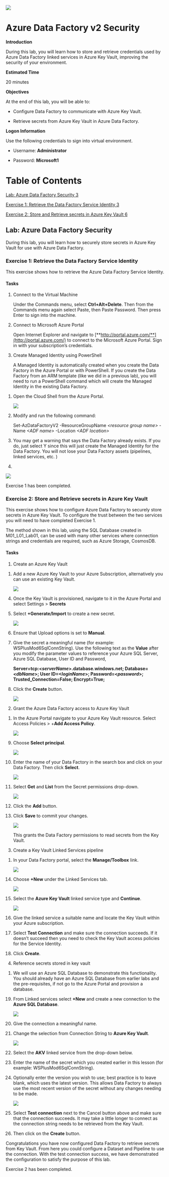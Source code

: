  ![](Media/image0262.png)

# Azure Data Factory v2 Security 

**Introduction**

During this lab, you will learn how to store and retrieve credentials used by Azure Data Factory linked services in Azure Key Vault, improving the security of your environment.

**Estimated Time**

20 minutes

**Objectives**

At the end of this lab, you will be able to:

-   Configure Data Factory to communicate with Azure Key Vault.

-   Retrieve secrets from Azure Key Vault in Azure Data Factory.

**Logon Information**

Use the following credentials to sign into virtual environment.

-   Username: **Administrator**

-   Password: **Microsoft1**

# Table of Contents

[Lab: Azure Data Factory Security 3](#lab-azure-data-factory-security)

[Exercise 1: Retrieve the Data Factory Service Identity 3](#exercise-1-retrieve-the-data-factory-service-identity)

[Exercise 2: Store and Retrieve secrets in Azure Key Vault 6](#exercise-2-store-and-retrieve-secrets-in-azure-key-vault)

## Lab: Azure Data Factory Security

During this lab, you will learn how to securely store secrets in Azure Key Vault for use with Azure Data Factory.

### Exercise 1: Retrieve the Data Factory Service Identity

This exercise shows how to retrieve the Azure Data Factory Service Identity.

#### Tasks

1.  Connect to the Virtual Machine

    Under the Commands menu, select **Ctrl+Alt+Delete**. Then from the Commands menu again select Paste, then Paste Password. Then press Enter to sign into the machine.

2.  Connect to Microsoft Azure Portal

    Open Internet Explorer and navigate to [**http://portal.azure.com/**](http://portal.azure.com/) to connect to the Microsoft Azure Portal. Sign in with your subscription’s credentials.

3.  Create Managed Identity using PowerShell

    A Managed Identity is automatically created when you create the Data Factory in the Azure Portal or with PowerShell. If you create the Data Factory from an ARM template (like we did in a previous lab), you will need to run a PowerShell command which will create the Managed Identity in the existing Data Factory.

<!-- -->

1.  Open the Cloud Shell from the Azure Portal.

    ![](Media/image0253.png)

1.  Modify and run the following command:

    Set-AzDataFactoryV2 -ResourceGroupName *&lt;resource group name&gt;* -Name *&lt;ADF name&gt;* -Location *&lt;ADF location&gt;*

2.  You may get a warning that says the Data Factory already exists. If you do, just select Y since this will just create the Managed Identity for the Data Factory. You will not lose your Data Factory assets (pipelines, linked services, etc. )

3.      
![](Media/image0254.png)

Exercise 1 has been completed.

### Exercise 2: Store and Retrieve secrets in Azure Key Vault

This exercise shows how to configure Azure Data Factory to securely store secrets in Azure Key Vault. To configure the trust between the two services you will need to have completed Exercise 1.

The method shown in this lab, using the SQL Database created in M01\_L01\_Lab01, can be used with many other services where connection strings and credentials are required, such as Azure Storage, CosmosDB.

#### Tasks

1.  Create an Azure Key Vault

<!-- -->

1.  Add a new Azure Key Vault to your Azure Subscription, alternatively you can use an existing Key Vault.

        
    ![](Media/image0251.png)

<!-- -->

4.  Once the Key Vault is provisioned, navigate to it in the Azure Portal and select Settings &gt; **Secrets**

5.  Select **+Generate/Import** to create a new secret.

        
    ![](Media/image0252.png)

6.  Ensure that Upload options is set to **Manual**.

7.  Give the secret a meaningful name (for example: WSPlusMod6SqlConnString). Use the following text as the **Value** after you modify the parameter values to reference your Azure SQL Server, Azure SQL Database, User ID and Password,

    **Server=tcp:&lt;*serverName*&gt;.database.windows.net; Database=&lt;*dbName*&gt;; User ID=&lt;*loginName*&gt;; Password=&lt;*password*&gt;; Trusted\_Connection=False; Encrypt=True;**

8.  Click the **Create** button.

    ![](Media/image0257.png)

<!-- -->

2.  Grant the Azure Data Factory access to Azure Key Vault

<!-- -->

1.  In the Azure Portal navigate to your Azure Key Vault resource. Select Access Policies &gt; +**Add Access Policy**.

    ![](Media/image0258.png)

<!-- -->

9.  Choose **Select principal**.

    ![](Media/image0255.png)

10. Enter the name of your Data Factory in the search box and click on your Data Factory. Then click **Select**.

    ![](Media/image0256.png)

11. Select **Get** and **List** from the Secret permissions drop-down.

    ![](Media/image0263.png)

12. Click the **Add** button.

13. Click **Save** to commit your changes.

    ![](Media/image0260.png)

    This grants the Data Factory permissions to read secrets from the Key Vault.

<!-- -->

3.  Create a Key Vault Linked Services pipeline

<!-- -->

1.  In your Data Factory portal, select the **Manage/Toolbox** link.

    ![](Media/image0261.png)

<!-- -->

14. Choose **+New** under the Linked Services tab.

    ![](Media/image0266.png)

15. Select the **Azure Key Vault** linked service type and **Continue**.

    ![](Media/image0267.png)

16. Give the linked service a suitable name and locate the Key Vault within your Azure subscription.

17. Select **Test Connection** and make sure the connection succeeds. If it doesn’t succeed then you need to check the Key Vault access policies for the Service Identity.

18. Click **Create**.

<!-- -->

4.  Reference secrets stored in key vault

<!-- -->

1.  We will use an Azure SQL Database to demonstrate this functionality. You should already have an Azure SQL Database from earlier labs and the pre-requisites, if not go to the Azure Portal and provision a database.

<!-- -->

19. From Linked services select **+New** and create a new connection to the **Azure SQL Database**.

    ![](Media/image0264.png)

20. Give the connection a meaningful name.

21. Change the selection from Connection String to **Azure Key Vault**.

    ![](Media/image0265.png)

22. Select the **AKV** linked service from the drop-down below.

23. Enter the name of the secret which you created earlier in this lesson (for example: WSPlusMod6SqlConnString).

24. Optionally enter the version you wish to use; best practice is to leave blank, which uses the latest version. This allows Data Factory to always use the most recent version of the secret without any changes needing to be made.

    ![](Media/image0259.png)

25. Select **Test connection** next to the Cancel button above and make sure that the connection succeeds. It may take a little longer to connect as the connection string needs to be retrieved from the Key Vault.

26. Then click on the **Create** button.

Congratulations you have now configured Data Factory to retrieve secrets from Key Vault. From here you could configure a Dataset and Pipeline to use the connection. With the test connection success, we have demonstrated the configuration to satisfy the purpose of this lab.

Exercise 2 has been completed.
